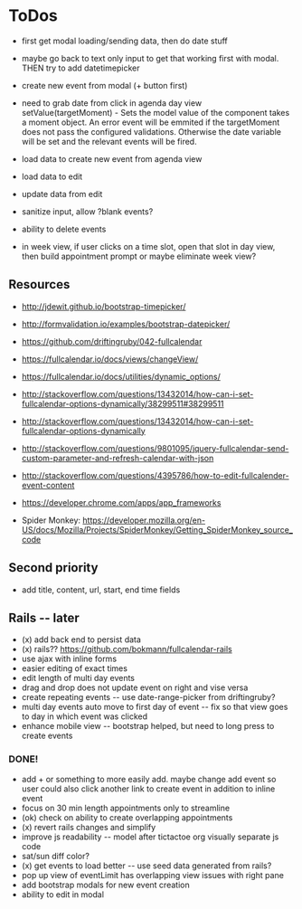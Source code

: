 # ToDos  
+ first get modal loading/sending data, then do date stuff

+ maybe go back to text only input to get that working first with modal. THEN try to add datetimepicker
+ create new event from modal (+ button first)
+ need to grab date from click in agenda day view
  setValue(targetMoment) - Sets the model value of the component takes a moment object. An error event will be emmited if the targetMoment does not pass the configured validations. Otherwise the date variable will be set and the relevant events will be fired.


+ load data to create new event from agenda view
+ load data to edit
+ update data from edit

+ sanitize input, allow ?blank events?

+ ability to delete events

+ in week view, if user clicks on a time slot, open that slot in day view, then
  build appointment prompt or maybe eliminate week view?

## Resources
+ http://jdewit.github.io/bootstrap-timepicker/
+ http://formvalidation.io/examples/bootstrap-datepicker/
+ https://github.com/driftingruby/042-fullcalendar
+ https://fullcalendar.io/docs/views/changeView/
+ https://fullcalendar.io/docs/utilities/dynamic_options/
+ http://stackoverflow.com/questions/13432014/how-can-i-set-fullcalendar-options-dynamically/38299511#38299511
+ http://stackoverflow.com/questions/13432014/how-can-i-set-fullcalendar-options-dynamically
+ http://stackoverflow.com/questions/9801095/jquery-fullcalendar-send-custom-parameter-and-refresh-calendar-with-json
+ http://stackoverflow.com/questions/4395786/how-to-edit-fullcalender-event-content

+ https://developer.chrome.com/apps/app_frameworks
+ Spider Monkey: https://developer.mozilla.org/en-US/docs/Mozilla/Projects/SpiderMonkey/Getting_SpiderMonkey_source_code

## Second priority
+ add title, content, url, start, end time fields


## Rails -- later
+ (x) add back end to persist data
+ (x) rails?? https://github.com/bokmann/fullcalendar-rails
+ use ajax with inline forms
+ easier editing of exact times
+ edit length of multi day events
+ drag and drop does not update event on right and vise versa
+ create repeating events -- use date-range-picker from driftingruby?
+ multi day events auto move to first day of event -- fix so that view goes to day in which event was clicked
+ enhance mobile view -- bootstrap helped, but need to long press to create events


### DONE!
+ add + or something to more easily add. maybe change add event so user could also click another link to create event in addition to inline event
+ focus on 30 min length appointments only to streamline
+ (ok) check on ability to create overlapping appointments
+ (x) revert rails changes and simplify
+ improve js readability -- model after tictactoe org visually separate js code
+ sat/sun diff color?
+ (x) get events to load better -- use seed data generated from rails?
+ pop up view of eventLimit has overlapping view issues with right pane
+ add bootstrap modals for new event creation
+ ability to edit in modal
